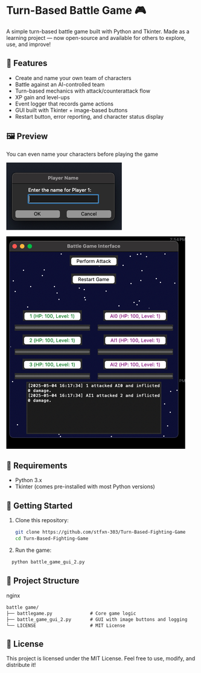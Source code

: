 
# Turn-Based Battle Game 🎮

A simple turn-based battle game built with Python and Tkinter. Made as a learning project — now open-source and available for others to explore, use, and improve!

## 🧠 Features
- Create and name your own team of characters
- Battle against an AI-controlled team
- Turn-based mechanics with attack/counterattack flow
- XP gain and level-ups
- Event logger that records game actions
- GUI built with Tkinter + image-based buttons
- Restart button, error reporting, and character status display

## 🖼️ Preview

You can even name your characters before playing the game

![Screenshot](images/screenshot1.png)

![Screenshot](images/screenshot2.png)


## 🔧 Requirements
- Python 3.x
- Tkinter (comes pre-installed with most Python versions)

## 🚀 Getting Started

1. Clone this repository:
   ```bash
   git clone https://github.com/stfxn-303/Turn-Based-Fighting-Game
   cd Turn-Based-Fighting-Game

2. Run the game:

```bash
  python battle_game_gui_2.py
```

## 📁 Project Structure
nginx
```
battle game/
├── battlegame.py              # Core game logic
├── battle_game_gui_2.py       # GUI with image buttons and logging
└── LICENSE                    # MIT License
```
## 📝 License
This project is licensed under the MIT License.
Feel free to use, modify, and distribute it!
